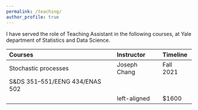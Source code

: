 ```yaml
---
permalink: /teaching/
author_profile: true
---
```


I have served the role of Teaching Assistant in the following courses, at Yale department of Statistics and Data Science.

| Courses                         |      Instructor      |    Timeline  |
|:--------------------------------|:---------------------|:-------------|
| Stochastic processes            | Joseph Chang         |    Fall 2021 |
| S&DS 351–551/EENG 434/ENAS 502  |                      |              |
|                                 | left-aligned         |        $1600 |
